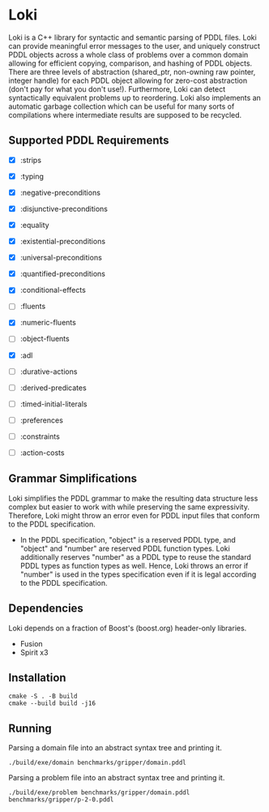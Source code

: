 # Loki

Loki is a C++ library for syntactic and semantic parsing of PDDL files. Loki can provide meaningful error messages to the user, and uniquely construct PDDL objects across a whole class of problems over a common domain allowing for efficient copying, comparison, and hashing of PDDL objects. There are three levels of abstraction (shared_ptr, non-owning raw pointer, integer handle) for each PDDL object allowing for zero-cost abstraction (don't pay for what you don't use!). Furthermore, Loki can detect syntactically equivalent problems up to reordering. Loki also implements an automatic garbage collection which can be useful for many sorts of compilations where intermediate results are supposed to be recycled.

## Supported PDDL Requirements

- [x] :strips
- [x] :typing
- [x] :negative-preconditions
- [x] :disjunctive-preconditions
- [x] :equality
- [x] :existential-preconditions
- [x] :universal-preconditions
- [x] :quantified-preconditions
- [x] :conditional-effects
- [ ] :fluents
- [x] :numeric-fluents
- [ ] :object-fluents
- [x] :adl
- [ ] :durative-actions
- [ ] :derived-predicates
- [ ] :timed-initial-literals
- [ ] :preferences
- [ ] :constraints
- [ ] :action-costs


## Grammar Simplifications

Loki simplifies the PDDL grammar to make the resulting data structure less complex but easier to work with while preserving the same expressivity. Therefore, Loki might throw an error even for PDDL input files that conform to the PDDL specification.

- In the PDDL specification, "object" is a reserved PDDL type, and "object" and "number" are reserved PDDL function types. Loki additionally reserves "number" as a PDDL type to reuse the standard PDDL types as function types as well. Hence, Loki throws an error if "number" is used in the types specification even if it is legal according to the PDDL specification.


## Dependencies

Loki depends on a fraction of Boost's (boost.org) header-only libraries.

- Fusion
- Spirit x3


## Installation

```console
cmake -S . -B build
cmake --build build -j16
```


## Running

Parsing a domain file into an abstract syntax tree and printing it.

```console
./build/exe/domain benchmarks/gripper/domain.pddl
```

Parsing a problem file into an abstract syntax tree and printing it.

```console
./build/exe/problem benchmarks/gripper/domain.pddl benchmarks/gripper/p-2-0.pddl
```
